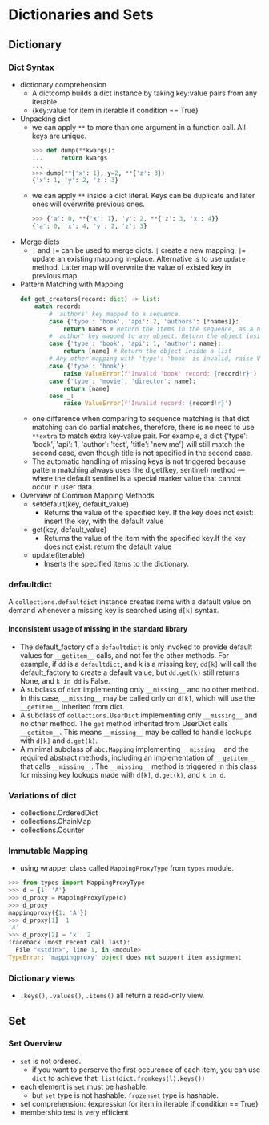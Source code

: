 # Dictionaries and Sets

## Dictionary
### Dict Syntax
- dictionary comprehension
    - A dictcomp builds a dict instance by taking key:value pairs from any iterable.
    - {key:value for item in iterable if condition == True}
- Unpacking dict
    - we can apply `**` to more than one argument in a function call. All keys are unique.
        ``` python
        >>> def dump(**kwargs):
        ...     return kwargs
        ...
        >>> dump(**{'x': 1}, y=2, **{'z': 3})
        {'x': 1, 'y': 2, 'z': 3}
        ```
    - we can apply `**` inside a dict literal. Keys can be duplicate and later ones will overwrite previous ones.
        ``` python
        >>> {'a': 0, **{'x': 1}, 'y': 2, **{'z': 3, 'x': 4}}
        {'a': 0, 'x': 4, 'y': 2, 'z': 3}
        ```
- Merge dicts
    - `|` and `|=` can be used to merge dicts. `|` create a new mapping, `|=` update an existing mapping in-place. Alternative is to use `update` method. Latter map will overwrite the value of existed key in previous map. 
- Pattern Matching with Mapping
    ``` python
    def get_creators(record: dict) -> list:
        match record:
            # 'authors' key mapped to a sequence.
            case {'type': 'book', 'api': 2, 'authors': [*names]}:  
                return names # Return the items in the sequence, as a new list
            # 'author' key mapped to any object. Return the object inside a list.
            case {'type': 'book', 'api': 1, 'author': name}:  
                return [name] # Return the object inside a list
            # Any other mapping with 'type': 'book' is invalid, raise ValueError.
            case {'type': 'book'}:  
                raise ValueError(f"Invalid 'book' record: {record!r}")
            case {'type': 'movie', 'director': name}:  
                return [name]
            case _:  
                raise ValueError(f'Invalid record: {record!r}')
    ```
    - one difference when comparing to sequence matching is that dict matching can do partial matches, therefore, there is no need to use `**extra` to match extra key-value pair. For example, a dict {'type': 'book', 'api': 1, 'author': 'test', 'title': 'new me'} will still match the second case, even though title is not specified in the second case. 
    - The automatic handling of missing keys is not triggered because pattern matching always uses the d.get(key, sentinel) method — where the default sentinel is a special marker value that cannot occur in user data.
- Overview of Common Mapping Methods
    - setdefault(key, default_value) 
        - Returns the value of the specified key. If the key does not exist: insert the key, with the default value
    - get(key, default_value)
        - Returns the value of the item with the specified key.If the key does not exist: return the default value 
    - update(iterable)
        - Inserts the specified items to the dictionary.

### defaultdict
A `collections.defaultdict` instance creates items with a default value on demand whenever a missing key is searched using `d[k]` syntax.

#### Inconsistent usage of __missing__ in the standard library 
- The default_factory of a `defaultdict` is only invoked to provide default values for `__getitem__` calls, and not for the other methods. For example, if `dd` is a `defaultdict`, and k is a missing key, `dd[k]` will call the default_factory to create a default value, but `dd.get(k)` still returns None, and `k in dd` is False.
- A subclass of `dict` implementing only `__missing__` and no other method. In this case, `__missing__` may be called only on `d[k]`, which will use the `__getitem__` inherited from dict.
- A subclass of `collections.UserDict` implementing only `__missing__` and no other method. The `get` method inherited from UserDict calls `__getitem__`. This means `__missing__` may be called to handle lookups with `d[k]` and `d.get(k)`.
- A minimal subclass of `abc.Mapping` implementing `__missing__` and the required abstract methods, including an implementation of `__getitem__` that calls `__missing__`. The `__missing__` method is triggered in this class for missing key lookups made with `d[k]`, `d.get(k)`, and `k in d`.

### Variations of dict
- collections.OrderedDict
- collections.ChainMap
- collections.Counter

### Immutable Mapping
- using wrapper class called `MappingProxyType` from `types` module.
``` python
>>> from types import MappingProxyType
>>> d = {1: 'A'}
>>> d_proxy = MappingProxyType(d)
>>> d_proxy
mappingproxy({1: 'A'})
>>> d_proxy[1]  1
'A'
>>> d_proxy[2] = 'x'  2
Traceback (most recent call last):
  File "<stdin>", line 1, in <module>
TypeError: 'mappingproxy' object does not support item assignment
```

### Dictionary views
- `.keys()`, `.values()`, `.items()` all return a read-only view.

## Set
### Set Overview 
- `set` is not ordered. 
    - if you want to perserve the first occurence of each item, you can use `dict` to achieve that: `list(dict.fromkeys(l).keys())`
- each element is `set` must be hashable.
    - but `set` type is not hashable. `frozenset` type is hashable.
- set comprehension: {expression for item in iterable if condition == True}
- membership test is very efficient

